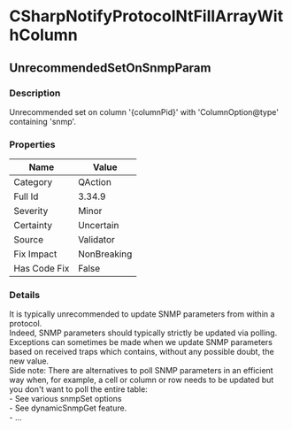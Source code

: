 ﻿---  
uid: Validator_3_34_9  
---

# CSharpNotifyProtocolNtFillArrayWithColumn

## UnrecommendedSetOnSnmpParam

### Description

Unrecommended set on column '{columnPid}' with 'ColumnOption@type' containing 'snmp'.

### Properties

| Name         | Value       |
| ------------ | ----------- |
| Category     | QAction     |
| Full Id      | 3.34.9      |
| Severity     | Minor       |
| Certainty    | Uncertain   |
| Source       | Validator   |
| Fix Impact   | NonBreaking |
| Has Code Fix | False       |

### Details

It is typically unrecommended to update SNMP parameters from within a protocol.  
Indeed, SNMP parameters should typically strictly be updated via polling.  
Exceptions can sometimes be made when we update SNMP parameters based on received traps which contains, without any possible doubt, the new value.  
Side note: There are alternatives to poll SNMP parameters in an efficient way when, for example, a cell or column or row needs to be updated but you don't want to poll the entire table:  
\- See various snmpSet options  
\- See dynamicSnmpGet feature.  
\- ...
